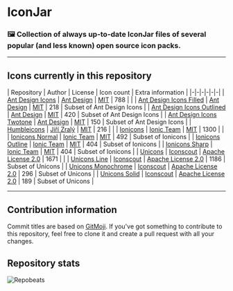 # IconJar
### 🖼 Collection of always up-to-date IconJar files of several popular (and less known) open source icon packs.
---

## Icons currently in this repository

| Repository | Author | License | Icon count | Extra information |
|-|-|-|-|-|-|
| [Ant Design Icons](https://github.com/ant-design/ant-design-icons) | [Ant Design](https://github.com/ant-design) | [MIT](https://github.com/ant-design/ant-design-icons/blob/master/LICENSE) | 788 |   |
| [Ant Design Icons Filled](https://github.com/ant-design/ant-design-icons) | [Ant Design](https://github.com/ant-design) | [MIT](https://github.com/ant-design/ant-design-icons/blob/master/LICENSE) | 218 |  Subset of Ant Design Icons |
| [Ant Design Icons Outlined](https://github.com/ant-design/ant-design-icons) | [Ant Design](https://github.com/ant-design) | [MIT](https://github.com/ant-design/ant-design-icons/blob/master/LICENSE) | 420 |  Subset of Ant Design Icons |
| [Ant Design Icons Twotone](https://github.com/ant-design/ant-design-icons) | [Ant Design](https://github.com/ant-design) | [MIT](https://github.com/ant-design/ant-design-icons/blob/master/LICENSE) | 150 |  Subset of Ant Design Icons |
| [Humbleicons](https://github.com/zraly/humbleicons) | [Jiří Zralý](https://github.com/zraly) | [MIT](https://github.com/zraly/humbleicons/blob/master/license) | 216 |   |
| [Ionicons](https://github.com/ionic-team/ionicons) | [Ionic Team](https://github.com/ionic-team) | [MIT](https://github.com/ionic-team/ionicons/blob/master/LICENSE) | 1300 |   |
| [Ionicons Normal](https://github.com/ionic-team/ionicons) | [Ionic Team](https://github.com/ionic-team) | [MIT](https://github.com/ionic-team/ionicons/blob/master/LICENSE) | 492 |  Subset of Ionicons |
| [Ionicons Outline](https://github.com/ionic-team/ionicons) | [Ionic Team](https://github.com/ionic-team) | [MIT](https://github.com/ionic-team/ionicons/blob/master/LICENSE) | 404 |  Subset of Ionicons |
| [Ionicons Sharp](https://github.com/ionic-team/ionicons) | [Ionic Team](https://github.com/ionic-team) | [MIT](https://github.com/ionic-team/ionicons/blob/master/LICENSE) | 404 |  Subset of Ionicons |
| [Unicons](https://github.com/Iconscout/unicons) | [Iconscout](https://github.com/Iconscout) | [Apache License 2.0](https://github.com/Iconscout/unicons/blob/master/LICENSE) | 1671 |   |
| [Unicons Line](https://github.com/Iconscout/unicons) | [Iconscout](https://github.com/Iconscout) | [Apache License 2.0](https://github.com/Iconscout/unicons/blob/master/LICENSE) | 1186 |  Subset of Unicons |
| [Unicons Monochrome](https://github.com/Iconscout/unicons) | [Iconscout](https://github.com/Iconscout) | [Apache License 2.0](https://github.com/Iconscout/unicons/blob/master/LICENSE) | 296 |  Subset of Unicons |
| [Unicons Solid](https://github.com/Iconscout/unicons) | [Iconscout](https://github.com/Iconscout) | [Apache License 2.0](https://github.com/Iconscout/unicons/blob/master/LICENSE) | 189 |  Subset of Unicons |

---

## Contribution information
Commit titles are based on [GitMoji](https://github.com/carloscuesta/gitmoji). If you've got something to contribute to this repository, feel free to clone it and create a pull request with all your changes.

## Repository stats
![Repobeats](https://repobeats.axiom.co/api/embed/797cc1ee137c96b3a147cc434191dc9f711a0cab.svg "Repobeats analytics image")
